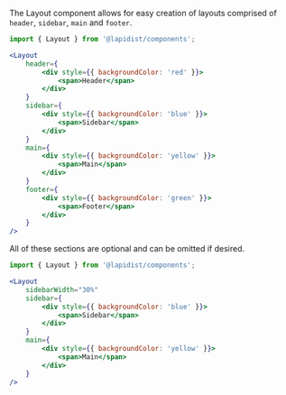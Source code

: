 The Layout component allows for easy creation of layouts comprised of `header`, `sidebar`, `main` and `footer`. 

```jsx harmony
import { Layout } from '@lapidist/components';

<Layout
    header={
        <div style={{ backgroundColor: 'red' }}>
            <span>Header</span>
        </div>
    }
    sidebar={
        <div style={{ backgroundColor: 'blue' }}>
            <span>Sidebar</span>
        </div>
    }
    main={
        <div style={{ backgroundColor: 'yellow' }}>
            <span>Main</span>
        </div>
    }
    footer={
        <div style={{ backgroundColor: 'green' }}>
            <span>Footer</span>
        </div>
    }
/>
```

All of these sections are optional and can be omitted if desired.

```jsx harmony
import { Layout } from '@lapidist/components';

<Layout
    sidebarWidth="30%"
    sidebar={
        <div style={{ backgroundColor: 'blue' }}>
            <span>Sidebar</span>
        </div>
    }
    main={
        <div style={{ backgroundColor: 'yellow' }}>
            <span>Main</span>
        </div>
    }
/>
```
